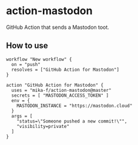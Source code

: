 # action-mastodon
GitHub Action that sends a Mastodon toot.


## How to use

```
workflow "New workflow" {
  on = "push"
  resolves = ["GitHub Action for Mastodon"]
}

action "GitHub Action for Mastodon" {
  uses = "mika-f/action-mastodon@master"
  secrets = [ "MASTODON_ACCESS_TOKEN" ]
  env = {
    MASTODON_INSTANCE = "https://mastodon.cloud"
  }
  args = [
    "status=\"Someone pushed a new commit!\"",
    "visibility=private"
  ]
}
```
